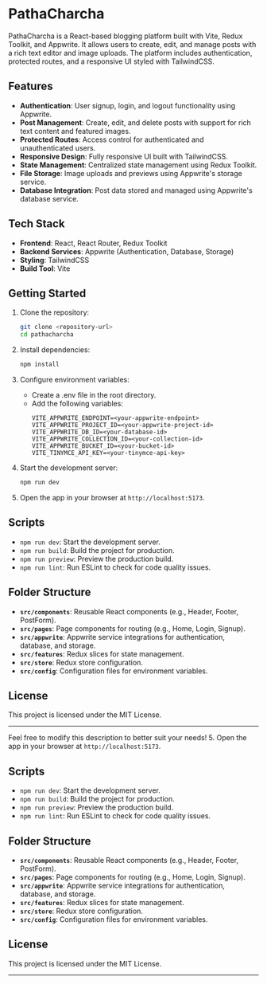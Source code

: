 # PathaCharcha

PathaCharcha is a React-based blogging platform built with Vite, Redux Toolkit, and Appwrite. It allows users to create, edit, and manage posts with a rich text editor and image uploads. The platform includes authentication, protected routes, and a responsive UI styled with TailwindCSS.

## Features

-   **Authentication**: User signup, login, and logout functionality using Appwrite.
-   **Post Management**: Create, edit, and delete posts with support for rich text content and featured images.
-   **Protected Routes**: Access control for authenticated and unauthenticated users.
-   **Responsive Design**: Fully responsive UI built with TailwindCSS.
-   **State Management**: Centralized state management using Redux Toolkit.
-   **File Storage**: Image uploads and previews using Appwrite's storage service.
-   **Database Integration**: Post data stored and managed using Appwrite's database service.

## Tech Stack

-   **Frontend**: React, React Router, Redux Toolkit
-   **Backend Services**: Appwrite (Authentication, Database, Storage)
-   **Styling**: TailwindCSS
-   **Build Tool**: Vite

## Getting Started

1. Clone the repository:

    ```sh
    git clone <repository-url>
    cd pathacharcha
    ```

2. Install dependencies:

    ```sh
    npm install
    ```

3. Configure environment variables:

    - Create a .env file in the root directory.
    - Add the following variables:
        ```
        VITE_APPWRITE_ENDPOINT=<your-appwrite-endpoint>
        VITE_APPWRITE_PROJECT_ID=<your-appwrite-project-id>
        VITE_APPWRITE_DB_ID=<your-database-id>
        VITE_APPWRITE_COLLECTION_ID=<your-collection-id>
        VITE_APPWRITE_BUCKET_ID=<your-bucket-id>
        VITE_TINYMCE_API_KEY=<your-tinymce-api-key>
        ```

4. Start the development server:

    ```sh
    npm run dev
    ```

5. Open the app in your browser at `http://localhost:5173`.

## Scripts

-   `npm run dev`: Start the development server.
-   `npm run build`: Build the project for production.
-   `npm run preview`: Preview the production build.
-   `npm run lint`: Run ESLint to check for code quality issues.

## Folder Structure

-   **`src/components`**: Reusable React components (e.g., Header, Footer, PostForm).
-   **`src/pages`**: Page components for routing (e.g., Home, Login, Signup).
-   **`src/appwrite`**: Appwrite service integrations for authentication, database, and storage.
-   **`src/features`**: Redux slices for state management.
-   **`src/store`**: Redux store configuration.
-   **`src/config`**: Configuration files for environment variables.

## License

This project is licensed under the MIT License.

---

Feel free to modify this description to better suit your needs! 5. Open the app in your browser at `http://localhost:5173`.

## Scripts

-   `npm run dev`: Start the development server.
-   `npm run build`: Build the project for production.
-   `npm run preview`: Preview the production build.
-   `npm run lint`: Run ESLint to check for code quality issues.

## Folder Structure

-   **`src/components`**: Reusable React components (e.g., Header, Footer, PostForm).
-   **`src/pages`**: Page components for routing (e.g., Home, Login, Signup).
-   **`src/appwrite`**: Appwrite service integrations for authentication, database, and storage.
-   **`src/features`**: Redux slices for state management.
-   **`src/store`**: Redux store configuration.
-   **`src/config`**: Configuration files for environment variables.

## License

This project is licensed under the MIT License.

---
